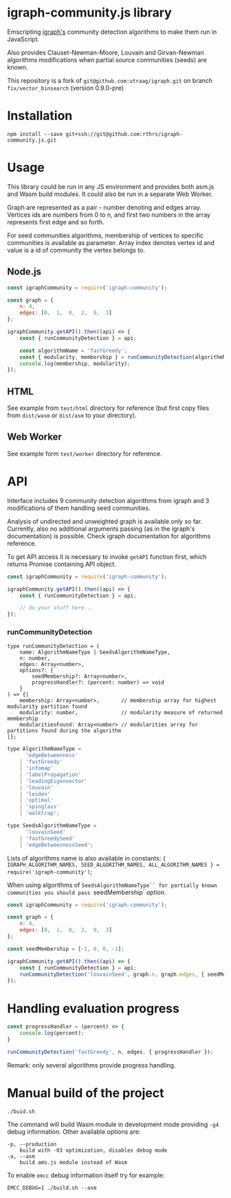 # igraph-community.js library

Emscripting [igraph's](https://igraph.org/) community detection algorithms to make them run in JavaScript.
 
Also provides Clauset-Newman-Moore, Louvain and Girvan-Newman algorithms modifications when partial source communities (seeds) are known.

This repository is a fork of `git@github.com:vtraag/igraph.git` on branch `fix/vector_binsearch` (version 0.9.0-pre)

# Installation

```
npm install --save git+ssh://git@github.com:rthrs/igraph-community.js.git
```

# Usage

This library could be run in any JS environment and provides both asm.js and Wasm build modules. It could also be run in a separate Web Worker.

Graph are represented as a pair - number denoting and edges array. Vertices ids are numbers from 0 to n, and first two numbers in the array represents first edge and so forth. 

For seed communities algorithms, membership of vertices to specific communities is available as parameter. Array index denotes vertex id and value is a id of community the vertex belongs to. 

## Node.js
```js
const igraphCommunity = require('igraph-community');

const graph = {
    n: 4,
    edges: [0,  1,  0,  2,  0,  3]
};

igraphCommunity.getAPI().then((api) => {
    const { runCommunityDetection } = api;

    const algorithmName = 'fastGreedy';
    const { modularity, membership } = runCommunityDetection(algorithmName, graph.n, graph.edges);
    console.log(membership, modularity);
});
```

## HTML

See example from `test/html` directory for reference  (but first copy files from `dist/wasm` or `dist/asm` to your directory).

## Web Worker

See example form `test/worker` directory for reference.

# API

Interface includes 9 community detection algorithms from igraph and 3 modifications of them handling seed communities.

Analysis of undirected and unweighted graph is available only so far. Currently, also no additional arguments passing (as in the igraph's documentation) is possible. Check igraph documentation for algorithms reference.

To get API access it is necessary to invoke `getAPI` function first, which returns Promise containing API object.

```js
const igraphCommunity = require('igraph-community');

igraphCommunity.getAPI().then((api) => {
    const { runCommunityDetection } = api;

    // do your stuff here...
});
``` 

### runCommunityDetection

```flow js
type runCommunityDetection = (
    name: AlgorithmNameType | SeedsAlgorithmNameType,
    n: number,
    edges: Array<number>,
    options?: {
        seedMembership?: Array<number>,
        progressHandler?: (percent: number) => void
    }
) => {|
    membership: Array<number>,       // membership array for highest modularity partition found
    modularity: number,              // modularity measure of returned membership
    modularitiesFound: Array<number> // modularities array for partitions found during the algorithm
|};
```

```js
type AlgorithmNameType = 
      'edgeBetweenness'
    | 'fastGreedy'
    | 'infomap'
    | 'labelPropagation'
    | 'leadingEigenvector'
    | 'louvain'
    | 'leiden'
    | 'optimal'
    | 'spinglass'
    | 'walktrap';
```

```js
type SeedsAlgorithmNameType = 
      'louvainSeed'      
    | 'fastGreedySeed'
    | 'edgeBetweennessSeed';
```

Lists of algorithms name is also available in constants: `{ IGRAPH_ALGORITHM_NAMES, SEED_ALGORITHM_NAMES, ALL_ALGORITHM_NAMES } = require('igraph-community')`;

When using algorithms of `SeedsAlgorithmNameType`` for partially known communities you should pass `seedMembership` option.

```js
const igraphCommunity = require('igraph-community');

const graph = {
    n: 4,
    edges: [0,  1,  0,  2,  0,  3]
};

const seedMembership = [-1, 0, 0, -1];

igraphCommunity.getAPI().then((api) => {
    const { runCommunityDetection } = api;
    runCommunityDetection('louvainSeed', graph.n, graph.edges, { seedMembership });
});
```

# Handling evaluation progress

```js
const progressHandler = (percent) => {
    console.log(percent);
}

runCommunityDetection('fastGreedy', n, edges, { progressHandler });
```

Remark: only several algorithms provide progress handling. 

# Manual build of the project

```
./buid.sh
```

The command will build Wasm module in development mode providing `-g4` debug information. Other available options are:

```
-p, --production
    build with -03 optimization, disables debug mode
-a, --asm
    build ams.js module instead of Wasm
```

To enable `emcc` debug information itself try for example:

```
EMCC_DEBUG=1 ./build.sh --asm
```
